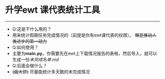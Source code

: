 # 升学ewt 课代表统计工具

-----
 - Q:这是干什么用的？
 - 用来统计假期任务完成情况的（前提是你有ewt课代表的权限）。 ~~懒是推动人类进步的第一动力~~
 - Q:如何使用？
 - 主要为**main.py**。你需要先在ewt上下载情况报告的表格，然后导入，就可以生成一份*未完成名单.md*
 - Q:后面会做什么？
 - ~~(画大饼)~~ 尽量能统计多天数的未完成情况

